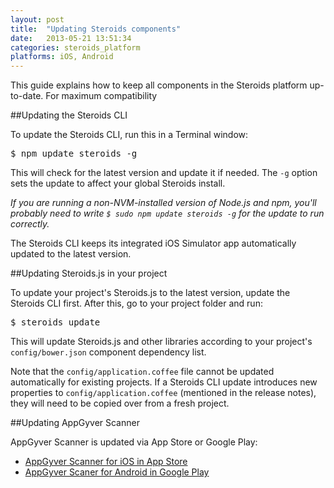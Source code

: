 ```yaml
---
layout: post
title:  "Updating Steroids components"
date:   2013-05-21 13:51:34
categories: steroids_platform
platforms: iOS, Android
---
```


This guide explains how to keep all components in the Steroids platform up-to-date. For maximum compatibility

##Updating the Steroids CLI

To update the Steroids CLI, run this in a Terminal window:

<pre class="terminal">
$ npm update steroids -g
</pre>

This will check for the latest version and update it if needed. The `-g` option sets the update to affect your global Steroids install.

*If you are running a non-NVM-installed version of Node.js and npm, you'll probably need to write `$ sudo npm update steroids -g` for the update to run correctly.*

The Steroids CLI keeps its integrated iOS Simulator app automatically updated to the latest version.

##Updating Steroids.js in your project

To update your project's Steroids.js to the latest version, update the Steroids CLI first. After this, go to your project folder and run:

<pre class="terminal">
$ steroids update
</pre>

This will update Steroids.js and other libraries according to your project's `config/bower.json` component dependency list.

Note that the `config/application.coffee` file cannot be updated automatically for existing projects. If a Steroids CLI update introduces new properties to `config/application.coffee` (mentioned in the release notes), they will need to be copied over from a fresh project.

##Updating AppGyver Scanner

AppGyver Scanner is updated via App Store or Google Play:

* [AppGyver Scanner for iOS in App Store][app-store]
* [AppGyver Scaner for Android in Google Play][google-play]

[app-store]: https://itunes.apple.com/app/appgyver-scanner/id575076515?mt=8
[google-play]: https://play.google.com/store/apps/details?id=com.appgyver.android
